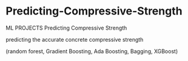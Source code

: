 # Predicting-Compressive-Strength
ML PROJECTS Predicting Compressive Strength

predicting the accurate concrete compressive strength

(random forest, Gradient Boosting, Ada Boosting, Bagging, XGBoost)
